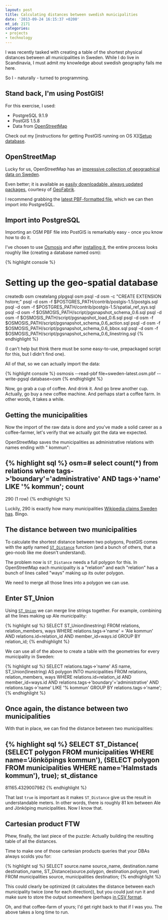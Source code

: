 ```yaml
---
layout: post
title: Calculating distances between swedish municipalities
date: '2013-09-24 16:15:37 +0200'
mt_id: 2171
categories:
- projects
- technology
---
```

I was recently tasked with creating a table of the shortest physical distances between all municipalities in Sweden. While I do live in Scandinavia, I must admit my knowledge about swedish geography fails me here.

So I - naturally - turned to programming.


<!--more-->


## Stand back, I'm using PostGIS!

For this exercise, I used:

* PostgreSQL 9.1.9
* PostGIS 1.5.8
* Data from [OpenStreetMap](http://www.openstreetmap.org)

Check out my [instructions for getting PostGIS running on OS X]([Setup database](http://mentalized.net/journal/2013/04/05/how_to_install_postgis_on_mountain_lion/).

## OpenStreetMap

Lucky for us, OpenStreetMap has an [impressive collection of geographical data on Sweden](http://wiki.openstreetmap.org/wiki/WikiProject_Sweden).

Even better; it is available as [easily downloadable, always updated packages](http://download.geofabrik.de/europe/sweden.html), courtesy of [GeoFabrik](http://geofabrik.de).

I recommend grabbing the [latest PBF-formatted file](http://download.geofabrik.de/europe/sweden-latest.osm.pbf), which we can then import into PostgreSQL.

## Import into PostgreSQL

Importing an OSM PBF file into PostGIS is remarkably easy - once you know how to do it.

I've chosen to use [Osmosis](http://wiki.openstreetmap.org/wiki/Osmosis) and after [installing it](http://wiki.openstreetmap.org/wiki/Osmosis/Installation), the entire process looks roughly like (creating a database named osm):

{% highlight console %}
# Setting up the geo-spatial database
createdb osm
createlang plpgsql osm
psql -d osm -c "CREATE EXTENSION hstore;"
psql -d osm -f $POSTGRES_PATH/contrib/postgis-1.5/postgis.sql
psql -d osm -f $POSTGRES_PATH/contrib/postgis-1.5/spatial_ref_sys.sql
psql -d osm -f $OSMOSIS_PATH/script/pgsnapshot_schema_0.6.sql
psql -d osm -f $OSMOSIS_PATH/script/pgsnapshot_load_0.6.sql
psql -d osm -f $OSMOSIS_PATH/script/pgsnapshot_schema_0.6_action.sql
psql -d osm -f $OSMOSIS_PATH/script/pgsnapshot_schema_0.6_bbox.sql
psql -d osm -f $OSMOSIS_PATH/script/pgsnapshot_schema_0.6_linestring.sql
{% endhighlight %}

(I can't help but think there must be some easy-to-use, prepackaged script for this, but I didn't find one).

All of that, so we can actually import the data:

{% highlight console %}
osmosis --read-pbf file=sweden-latest.osm.pbf --write-pgsql database=osm
{% endhighlight %}

Now, go grab a cup of coffee. And drink it. And go brew another cup. Actually, go buy a new coffee machine. And perhaps start a coffee farm. In other words, it takes a while.

## Getting the municipalities

Now the import of the raw data is done and you've made a solid career as a coffee-farmer, let's verify that we actually got the data we expected.

OpenStreetMap saves the municipalities as administrative relations with names ending with " kommun":

{% highlight sql %}
osm=# select count(*) from relations where tags->'boundary'='administrative' AND tags->'name' LIKE '% kommun';
 count
-------
   290
(1 row)
{% endhighlight %}

Luckily, 290 is exactly how many municipalities [Wikipedia claims Sweden has](http://en.wikipedia.org/wiki/Municipalities_of_Sweden). Bingo.

## The distance between two municipalities

To calculate the shortest distance between two polygons, PostGIS comes with the aptly named [`ST_Distance`](http://postgis.refractions.net/docs/ST_Distance.html) function (and a bunch of others, that a geo-noob like me doesn't understand).

The problem now is `ST_Distance` needs a full polygon for this. In OpenStreetMap each municipality is a "relation" and each "relation" has a bunch of lines called "ways" making up its outer polygon.

We need to merge all those lines into a polygon we can use.

## Enter ST_Union

Using [`ST_Union`](http://postgis.refractions.net/documentation/manual-2.0/ST_Union.html) we can merge line strings together. For example, combining all the lines making up Ale municipality:

{% highlight sql %}
SELECT ST_Union(linestring)
FROM relations, relation_members, ways
WHERE relations.tags->'name' = 'Ale kommun'
  AND relations.id=relation_id
  AND member_id=ways.id
GROUP BY relation_id;
{% endhighlight %}

We can use all of the above to create a table with the geometries for every municipality in Sweden:

{% highlight sql %}
SELECT relations.tags->'name' AS name, ST_Union(linestring) AS polygon
INTO municipalities
FROM relations, relation_members, ways
WHERE relations.id=relation_id
  AND member_id=ways.id
  AND relations.tags->'boundary'='administrative'
  AND relations.tags->'name' LIKE '% kommun'
GROUP BY relations.tags->'name';
{% endhighlight %}

## Once again, the distance between two municipalities

With that in place, we can find the distance between two municipalities:

{% highlight sql %}
SELECT ST_Distance(
  (SELECT polygon FROM municipalities WHERE name='Jönköpings kommun'),
  (SELECT polygon FROM municipalities WHERE name='Halmstads kommun'),
  true);
   st_distance
------------------
 81165.4329007982
{% endhighlight %}

That last `true` is important as it makes `ST_Distance` give us the result in understandable meters. In other words, there is roughly 81 km between Ale and Jönköping municipalities. Now I know that.

## Cartesian product FTW

Phew, finally, the last piece of the puzzle: Actually building the resulting table of all the distances.

Time to make one of those cartesian products queries that your DBAs always scolds you for:

{% highlight sql %}
SELECT source.name source_name,
       destination.name destination_name,
       ST_Distance(source.polygon, destination.polygon, true)
FROM municipalities source,
     municipalities destination;
{% endhighlight %}

This could clearly be optimized (it calculates the distance between each municipality twice (one for each direction)), but you could just run it and make sure to store the output somewhere (perhaps [in CSV format](http://mentalized.net/journal/2011/11/07/how_to_export_csv_data_from_postgresql/).

Oh, and that coffee-farm of yours; I'd get right back to that if I was you. The above takes a long time to run.
